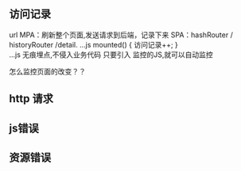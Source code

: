 ## 访问记录
url
MPA：刷新整个页面,发送请求到后端，记录下来
SPA：hashRouter  /  historyRouter
/detail.
...js
mounted() {
  访问记录++;
}  
...js
无痕埋点,不侵入业务代码
只要引入 监控的JS,就可以自动监控

怎么监控页面的改变？？


## http 请求 

## js错误

## 资源错误

